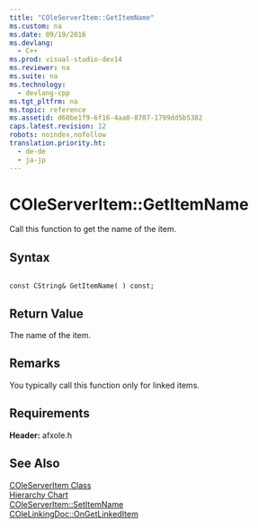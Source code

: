 ```yaml
---
title: "COleServerItem::GetItemName"
ms.custom: na
ms.date: 09/19/2016
ms.devlang: 
  - C++
ms.prod: visual-studio-dev14
ms.reviewer: na
ms.suite: na
ms.technology: 
  - devlang-cpp
ms.tgt_pltfrm: na
ms.topic: reference
ms.assetid: d60be1f9-6f16-4aa0-8707-1799dd5b5382
caps.latest.revision: 12
robots: noindex,nofollow
translation.priority.ht: 
  - de-de
  - ja-jp
---
```

# COleServerItem::GetItemName
Call this function to get the name of the item.  
  
## Syntax  
  
```  
  
const CString& GetItemName( ) const;  
```  
  
## Return Value  
 The name of the item.  
  
## Remarks  
 You typically call this function only for linked items.  
  
## Requirements  
 **Header:** afxole.h  
  
## See Also  
 [COleServerItem Class](../vs140/COleServerItem-Class.md)   
 [Hierarchy Chart](../vs140/Hierarchy-Chart.md)   
 [COleServerItem::SetItemName](../vs140/COleServerItem--SetItemName.md)   
 [COleLinkingDoc::OnGetLinkedItem](../vs140/COleLinkingDoc--OnGetLinkedItem.md)